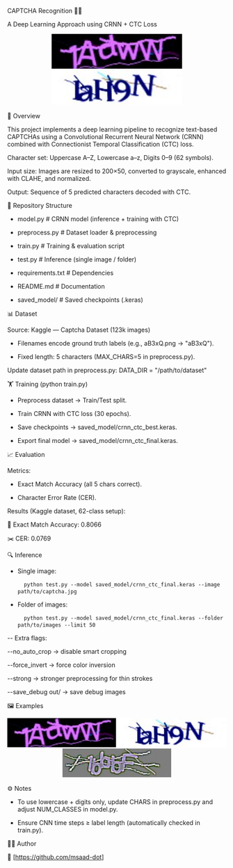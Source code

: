 CAPTCHA Recognition 🔐🤖

A Deep Learning Approach using CRNN + CTC Loss

<p align="center"> <img src="docs/sample1.jpg" alt="Captcha Sample" width="300"/> <img src="docs/sample2.jpg" alt="Captcha Sample" width="300"/> </p>

📌 Overview


This project implements a deep learning pipeline to recognize text-based CAPTCHAs using a Convolutional Recurrent Neural Network (CRNN) combined with Connectionist Temporal Classification (CTC) loss.

Character set: Uppercase A–Z, Lowercase a–z, Digits 0–9 (62 symbols).

Input size: Images are resized to 200×50, converted to grayscale, enhanced with CLAHE, and normalized.

Output: Sequence of 5 predicted characters decoded with CTC.

📂 Repository Structure


- model.py         # CRNN model (inference + training with CTC)

- preprocess.py    # Dataset loader & preprocessing

- train.py         # Training & evaluation script

- test.py          # Inference (single image / folder)

- requirements.txt # Dependencies

- README.md        # Documentation

- saved_model/     # Saved checkpoints (.keras)

📊 Dataset

Source: Kaggle — Captcha Dataset (123k images)

- Filenames encode ground truth labels (e.g., aB3xQ.png → "aB3xQ").

- Fixed length: 5 characters (MAX_CHARS=5 in preprocess.py).

Update dataset path in preprocess.py: DATA_DIR = "/path/to/dataset"


🏋️ Training (python train.py)


- Preprocess dataset → Train/Test split.

- Train CRNN with CTC loss (30 epochs).

- Save checkpoints → saved_model/crnn_ctc_best.keras.

- Export final model → saved_model/crnn_ctc_final.keras.

📈 Evaluation

Metrics:

- Exact Match Accuracy (all 5 chars correct).

- Character Error Rate (CER).

Results (Kaggle dataset, 62-class setup):

🎯 Exact Match Accuracy: 0.8066

✂️ CER: 0.0769


🔍 Inference

- Single image:
  
		python test.py --model saved_model/crnn_ctc_final.keras --image path/to/captcha.jpg


- Folder of images:

		python test.py --model saved_model/crnn_ctc_final.keras --folder path/to/images --limit 50


-- Extra flags:

--no_auto_crop → disable smart cropping

--force_invert → force color inversion

--strong → stronger preprocessing for thin strokes

--save_debug out/ → save debug images

🖼️ Examples
<p align="center"> <img src="docs/sample1.jpg" alt="Sample 1" width="250"/> <img src="docs/sample2.jpg" alt="Sample 2" width="250"/> <img src="docs/sample3.jpg" alt="Sample 3" width="250"/> </p>
⚙️ Notes


- To use lowercase + digits only, update CHARS in preprocess.py and adjust NUM_CLASSES in model.py.

- Ensure CNN time steps ≥ label length (automatically checked in train.py).

👨‍💻 Author

💼 [https://github.com/msaad-dot]
